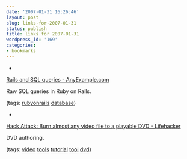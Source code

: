 ```yaml
---
date: '2007-01-31 16:26:46'
layout: post
slug: links-for-2007-01-31
status: publish
title: links for 2007-01-31
wordpress_id: '169'
categories:
- bookmarks
---
```



	
  *
		

[Rails and SQL queries - AnyExample.com](http://www.anyexample.com/webdev/rails/rails_and_sql_queries.xml)


		

Raw SQL queries in Ruby on Rails.


		

(tags: [rubyonrails](http://del.icio.us/eob/rubyonrails) [database](http://del.icio.us/eob/database))


	

	
  *
		

[Hack Attack: Burn almost any video file to a playable DVD - Lifehacker](http://www.lifehacker.com/software/dvds/hack-attack-burn-almost-any-video-file-to-a-playable-dvd-232322.php)


		

DVD authoring.


		

(tags: [video](http://del.icio.us/eob/video) [tools](http://del.icio.us/eob/tools) [tutorial](http://del.icio.us/eob/tutorial) [tool](http://del.icio.us/eob/tool) [dvd](http://del.icio.us/eob/dvd))


	



